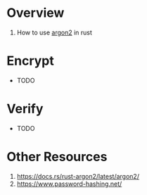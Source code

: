 # Overview
1. How to use [argon2](https://en.wikipedia.org/wiki/Argon2) in rust


# Encrypt
- TODO


# Verify
- TODO


# Other Resources
1. https://docs.rs/rust-argon2/latest/argon2/
1. https://www.password-hashing.net/

